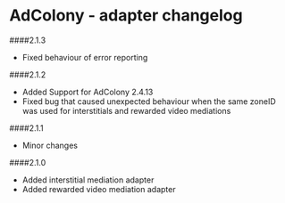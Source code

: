 # AdColony - adapter changelog

####2.1.3

 - Fixed behaviour of error reporting

####2.1.2

- Added Support for AdColony 2.4.13
- Fixed bug that caused unexpected behaviour when the same zoneID was used for interstitials and rewarded video mediations

####2.1.1

- Minor changes

####2.1.0

- Added interstitial mediation adapter
- Added rewarded video mediation adapter